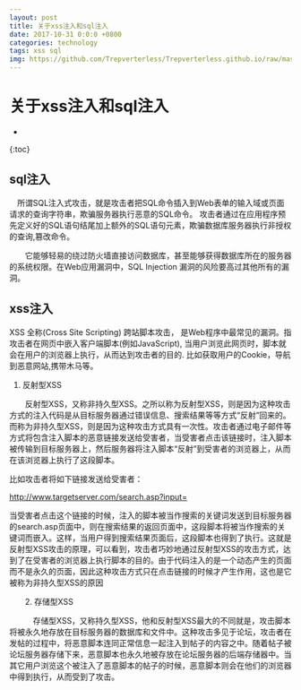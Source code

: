 ```yaml
---
layout: post
title: 关于xss注入和sql注入
date: 2017-10-31 0:0:0 +0800
categories: technology
tags: xss sql
img: https://github.com/Trepverterless/Trepverterless.github.io/raw/master/assets/images/posts/xss.jpg
---
```

# 关于xss注入和sql注入 #

* 
{:toc}


## sql注入
　所谓SQL注入式攻击，就是攻击者把SQL命令插入到Web表单的输入域或页面请求的查询字符串，欺骗服务器执行恶意的SQL命令。 攻击者通过在应用程序预先定义好的SQL语句结尾加上额外的SQL语句元素，欺骗数据库服务器执行非授权的查询,篡改命令。

　　它能够轻易的绕过防火墙直接访问数据库，甚至能够获得数据库所在的服务器的系统权限。在Web应用漏洞中，SQL Injection 漏洞的风险要高过其他所有的漏洞。

## xss注入

XSS 全称(Cross Site Scripting) 跨站脚本攻击， 是Web程序中最常见的漏洞。指攻击者在网页中嵌入客户端脚本(例如JavaScript), 当用户浏览此网页时，脚本就会在用户的浏览器上执行，从而达到攻击者的目的.  比如获取用户的Cookie，导航到恶意网站,携带木马等。
　

  1.  反射型XSS

　　反射型XSS，又称非持久型XSS。之所以称为反射型XSS，则是因为这种攻击方式的注入代码是从目标服务器通过错误信息、搜索结果等等方式“反射”回来的。而称为非持久型XSS，则是因为这种攻击方式具有一次性。攻击者通过电子邮件等方式将包含注入脚本的恶意链接发送给受害者，当受害者点击该链接时，注入脚本被传输到目标服务器上，然后服务器将注入脚本“反射”到受害者的浏览器上，从而在该浏览器上执行了这段脚本。

比如攻击者将如下链接发送给受害者：

http://www.targetserver.com/search.asp?input=<script>alert(document.cookie);</script>

当受害者点击这个链接的时候，注入的脚本被当作搜索的关键词发送到目标服务器的search.asp页面中，则在搜索结果的返回页面中，这段脚本将被当作搜索的关键词而嵌入。这样，当用户得到搜索结果页面后，这段脚本也得到了执行。这就是反射型XSS攻击的原理，可以看到，攻击者巧妙地通过反射型XSS的攻击方式，达到了在受害者的浏览器上执行脚本的目的。由于代码注入的是一个动态产生的页面而不是永久的页面，因此这种攻击方式只在点击链接的时候才产生作用，这也是它被称为非持久型XSS的原因

　　2. 存储型XSS

　　　存储型XSS，又称持久型XSS，他和反射型XSS最大的不同就是，攻击脚本将被永久地存放在目标服务器的数据库和文件中。这种攻击多见于论坛，攻击者在发帖的过程中，将恶意脚本连同正常信息一起注入到帖子的内容之中。随着帖子被论坛服务器存储下来，恶意脚本也永久地被存放在论坛服务器的后端存储器中。当其它用户浏览这个被注入了恶意脚本的帖子的时候，恶意脚本则会在他们的浏览器中得到执行，从而受到了攻击。